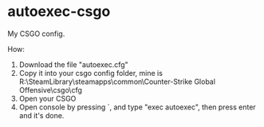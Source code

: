 # autoexec-csgo

My CSGO config.

How:
1. Download the file "autoexec.cfg"
2. Copy it into your csgo config folder, mine is R:\SteamLibrary\steamapps\common\Counter-Strike Global Offensive\csgo\cfg
3. Open your CSGO
4. Open console by pressing `, and type "exec autoexec", then press enter and it's done.
